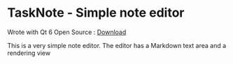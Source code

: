 # TaskNote - Simple note editor

Wrote with Qt 6 Open Source : [Download](https://www.qt.io/download-open-source)

This is a very simple note editor. The editor has a Markdown text area and a rendering view
